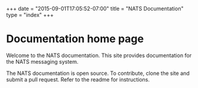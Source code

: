 +++
date = "2015-09-01T17:05:52-07:00"
title = "NATS Documentation"
type = "index"
+++

# Documentation home page

Welcome to the NATS documentation. This site provides documentation for the NATS messaging system.

The NATS documentation is open source. To contribute, clone the site and submit a pull request. Refer to the readme for instructions.
